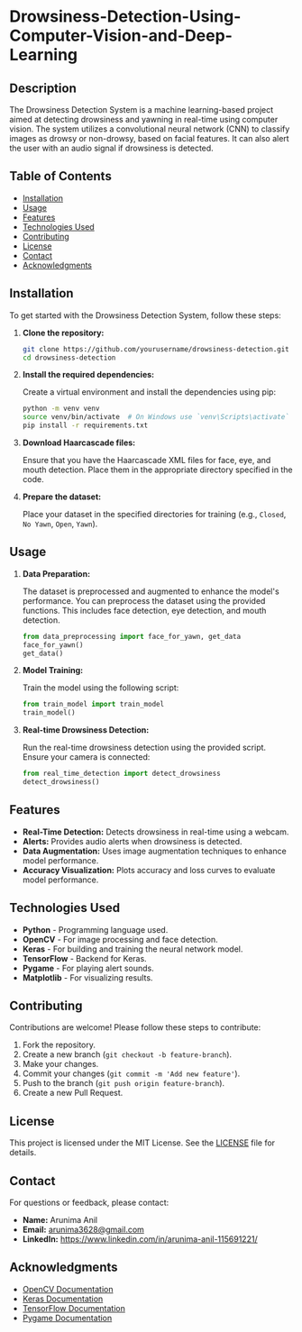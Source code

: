 # Drowsiness-Detection-Using-Computer-Vision-and-Deep-Learning

## Description

The Drowsiness Detection System is a machine learning-based project aimed at detecting drowsiness and yawning in real-time using computer vision. The system utilizes a convolutional neural network (CNN) to classify images as drowsy or non-drowsy, based on facial features. It can also alert the user with an audio signal if drowsiness is detected.

## Table of Contents
- [Installation](#installation)
- [Usage](#usage)
- [Features](#features)
- [Technologies Used](#technologies-used)
- [Contributing](#contributing)
- [License](#license)
- [Contact](#contact)
- [Acknowledgments](#acknowledgments)

## Installation

To get started with the Drowsiness Detection System, follow these steps:

1. **Clone the repository:**

    ```bash
    git clone https://github.com/yourusername/drowsiness-detection.git
    cd drowsiness-detection
    ```

2. **Install the required dependencies:**

    Create a virtual environment and install the dependencies using pip:

    ```bash
    python -m venv venv
    source venv/bin/activate  # On Windows use `venv\Scripts\activate`
    pip install -r requirements.txt
    ```

3. **Download Haarcascade files:**

    Ensure that you have the Haarcascade XML files for face, eye, and mouth detection. Place them in the appropriate directory specified in the code.

4. **Prepare the dataset:**

    Place your dataset in the specified directories for training (e.g., `Closed`, `No Yawn`, `Open`, `Yawn`).

## Usage

1. **Data Preparation:**

    The dataset is preprocessed and augmented to enhance the model's performance. You can preprocess the dataset using the provided functions. This includes face detection, eye detection, and mouth detection.

    ```python
    from data_preprocessing import face_for_yawn, get_data
    face_for_yawn()
    get_data()
    ```

2. **Model Training:**

    Train the model using the following script:

    ```python
    from train_model import train_model
    train_model()
    ```

3. **Real-time Drowsiness Detection:**

    Run the real-time drowsiness detection using the provided script. Ensure your camera is connected:

    ```python
    from real_time_detection import detect_drowsiness
    detect_drowsiness()
    ```

## Features

- **Real-Time Detection:** Detects drowsiness in real-time using a webcam.
- **Alerts:** Provides audio alerts when drowsiness is detected.
- **Data Augmentation:** Uses image augmentation techniques to enhance model performance.
- **Accuracy Visualization:** Plots accuracy and loss curves to evaluate model performance.

## Technologies Used

- **Python** - Programming language used.
- **OpenCV** - For image processing and face detection.
- **Keras** - For building and training the neural network model.
- **TensorFlow** - Backend for Keras.
- **Pygame** - For playing alert sounds.
- **Matplotlib** - For visualizing results.

## Contributing

Contributions are welcome! Please follow these steps to contribute:

1. Fork the repository.
2. Create a new branch (`git checkout -b feature-branch`).
3. Make your changes.
4. Commit your changes (`git commit -m 'Add new feature'`).
5. Push to the branch (`git push origin feature-branch`).
6. Create a new Pull Request.

## License

This project is licensed under the MIT License. See the [LICENSE](LICENSE) file for details.

## Contact

For questions or feedback, please contact:
- **Name:** Arunima Anil
- **Email:** arunima3628@gmail.com
- **LinkedIn:** https://www.linkedin.com/in/arunima-anil-115691221/

## Acknowledgments

- [OpenCV Documentation](https://docs.opencv.org/)
- [Keras Documentation](https://keras.io/)
- [TensorFlow Documentation](https://www.tensorflow.org/)
- [Pygame Documentation](https://www.pygame.org/docs/)

